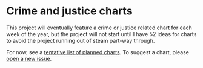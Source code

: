 # Crime and justice charts

This project will eventually feature a crime or justice related chart for each
week of the year, but the project will not start until I have 52 ideas for 
charts to avoid the project running out of steam part-way through.

For now, see a [tentative list of planned charts](./charts.md). To suggest a
chart, please [open a new issue](./issues/new).
